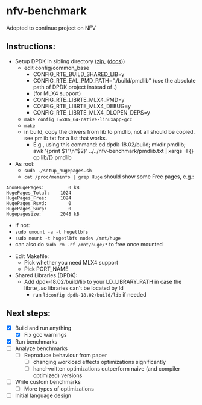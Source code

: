 # nfv-benchmark

Adopted to continue project on NFV

## Instructions:
- Setup DPDK in sibling directory ([zip](https://github.com/DPDK/dpdk/archive/v18.02.zip), ([docs](https://dpdk.readthedocs.io/en/v2.2.0/linux_gsg/intro.html)))
  * edit config/common_base
    + CONFIG_RTE_BUILD_SHARED_LIB=y
    + CONFIG_RTE_EAL_PMD_PATH="./build/pmdlib" (use the absolute path of DPDK project instead of .)
    + (for MLX4 support)
    + CONFIG_RTE_LIBRTE_MLX4_PMD=y
    + CONFIG_RTE_LIBRTE_MLX4_DEBUG=y
    + CONFIG_RTE_LIBRTE_MLX4_DLOPEN_DEPS=y
  * `make config T=x86_64-native-linuxapp-gcc`
  * `make`
  * in build, copy the drivers from lib to pmdlib, not all should be copied. see pmlib.txt for a list that works.
    + E.g., using this command: cd dpdk-18.02/build; mkdir pmdlib; awk '{print $1"\n"$2}' ../../nfv-benchmark/pmdlib.txt | xargs -I {} cp lib/{} pmdlib
- As root:
  * `sudo ./setup_hugepages.sh`
  * `cat /proc/meminfo | grep Huge` should show some Free pages, e.g.:
```
AnonHugePages:         0 kB
HugePages_Total:    1024
HugePages_Free:     1024
HugePages_Rsvd:        0
HugePages_Surp:        0
Hugepagesize:       2048 kB
```
  * If not:
  * `sudo umount -a -t hugetlbfs`
  * `sudo mount -t hugetlbfs nodev /mnt/huge`
  * can also do `sudo rm -rf /mnt/huge/*` to free once mounted
- Edit Makefile:
  * Pick whether you need MLX4 support
  * Pick PORT_NAME
- Shared Libraries (DPDK):
  * Add dpdk-18.02/build/lib to your LD_LIBRARY_PATH in case the librte_*.so* libraries can't be located by ld
    + run `ldconfig dpdk-18.02/build/lib` if needed

## Next steps:
- [x] Build and run anything
  - [x] Fix gcc warnings
- [x] Run benchmarks
- [ ] Analyze benchmarks
  - [ ] Reproduce behaviour from paper
    - [ ] changing workload effects optimizations significantly
    - [ ] hand-written optimizations outperform naive (and compiler optimized) versions
- [ ] Write custom benchmarks
  - [ ] More types of optimizations
- [ ] Initial language design

